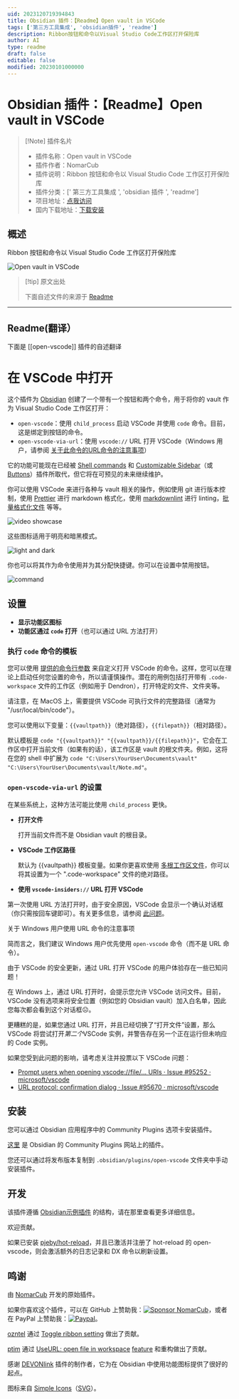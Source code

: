 ```yaml
---
uid: 2023120719394843
title: Obsidian 插件：【Readme】Open vault in VSCode
tags: ['第三方工具集成', 'obsidian插件', 'readme']
description: Ribbon按钮和命令以Visual Studio Code工作区打开保险库
author: AI
type: readme
draft: false
editable: false
modified: 20230101000000
---
```


# Obsidian 插件：【Readme】Open vault in VSCode

> [!Note] 插件名片
> - 插件名称：Open vault in VSCode
> - 插件作者：NomarCub
> - 插件说明：Ribbon 按钮和命令以 Visual Studio Code 工作区打开保险库
> - 插件分类：[' 第三方工具集成 ', 'obsidian 插件 ', 'readme']
> - 项目地址：[点我访问](https://github.com/NomarCub/obsidian-open-vscode)
> - 国内下载地址：[下载安装](https://pkmer.cn/products/plugin/pluginMarket/?open-vscode)

## 概述

Ribbon 按钮和命令以 Visual Studio Code 工作区打开保险库

![Open vault in VSCode](https://cdn.pkmer.cn/covers/open-vscode.gif!pkmer)

> [!tip] 原文出处
>
>下面自述文件的来源于 [Readme](https://ghproxy.net/https://raw.githubusercontent.com/NomarCub/obsidian-open-vscode/master/README.md)
>

---

## Readme(翻译）

下面是 [[open-vscode]] 插件的自述翻译

# 在 VSCode 中打开

这个插件为 [Obsidian](https://obsidian.md/) 创建了一个带有一个按钮和两个命令，用于将你的 vault 作为 Visual Studio Code 工作区打开：

- `open-vscode`：使用 `child_process` 启动 VSCode 并使用 `code` 命令。目前，这是绑定到按钮的命令。
- `open-vscode-via-url`：使用 `vscode://` URL 打开 VSCode（Windows 用户，请参阅 [关于此命令的URL命令的注意事项](#caveats-regarding-the-url-command-for-windows-users)）

它的功能可能现在已经被 [Shell commands](https://github.com/Taitava/obsidian-shellcommands) 和 [Customizable Sidebar](https://github.com/phibr0/obsidian-customizable-sidebar)（或 [Buttons](https://github.com/shabegom/buttons)）插件所取代，但它将在可预见的未来继续维护。

你可以使用 VSCode 来进行各种与 vault 相关的操作，例如使用 git 进行版本控制，使用 [Prettier](https://marketplace.visualstudio.com/items?itemName=esbenp.prettier-vscode) 进行 markdown 格式化，使用 [markdownlint](https://marketplace.visualstudio.com/items?itemName=DavidAnson.vscode-markdownlint) 进行 linting，[批量格式化文件](https://marketplace.visualstudio.com/items?itemName=jbockle.jbockle-format-files) 等等。

![video showcase](https://cdn.pkmer.cn/covers/open-vscode_1_0.gif!pkmer)

这些图标适用于明亮和暗黑模式。

![light and dark](https://cdn.pkmer.cn/covers/open-vscode_1_1.gif!pkmer)

你也可以将其作为命令使用并为其分配快捷键。你可以在设置中禁用按钮。

![command](https://cdn.pkmer.cn/covers/open-vscode_1_2.png!pkmer)

## 设置

- **显示功能区图标**
- **功能区通过 `code` 打开**（也可以通过 URL 方法打开）

### 执行 `code` 命令的模板

您可以使用 [提供的命令行参数](https://code.visualstudio.com/docs/editor/command-line) 来自定义打开 VSCode 的命令。这样，您可以在理论上启动任何您设置的命令，所以请谨慎操作。潜在的用例包括打开带有 `.code-workspace` 文件的工作区（例如用于 Dendron），打开特定的文件、文件夹等。

请注意，在 MacOS 上，需要提供 VSCode 可执行文件的完整路径（通常为 "/usr/local/bin/code"）。

您可以使用以下变量：`{{vaultpath}}`（绝对路径），`{{filepath}}`（相对路径）。

默认模板是 `code "{{vaultpath}}" "{{vaultpath}}/{{filepath}}"`，它会在工作区中打开当前文件（如果有的话），该工作区是 vault 的根文件夹。例如，这将在您的 shell 中扩展为 `code "C:\Users\YourUser\Documents\vault" "C:\Users\YourUser\Documents\vault/Note.md"`。

### `open-vscode-via-url` 的设置

在某些系统上，这种方法可能比使用 `child_process` 更快。

- **打开文件**

  打开当前文件而不是 Obsidian vault 的根目录。

- **VSCode 工作区路径**

  默认为 {{vaultpath}} 模板变量。如果你更喜欢使用 [多根工作区文件](https://code.visualstudio.com/docs/editor/workspaces#_multiroot-workspaces)，你可以将其设置为一个 ".code-workspace" 文件的绝对路径。

- **使用 `vscode-insiders://` URL 打开 VSCode**

第一次使用 URL 方法打开时，由于安全原因，VSCode 会显示一个确认对话框（你只需按回车键即可）。有关更多信息，请参阅 [此问题](https://github.com/microsoft/vscode/issues/95670)。

关于 Windows 用户使用 URL 命令的注意事项

简而言之，我们建议 Windows 用户优先使用 `open-vscode` 命令（而不是 URL 命令）。

由于 VSCode 的安全更新，通过 URL 打开 VSCode 的用户体验存在一些已知问题！

在 Windows 上，通过 URL 打开时，会提示您允许 VSCode 访问文件。目前，VSCode 没有选项来将安全位置（例如您的 Obsidian vault）加入白名单，因此您每次都会看到这个对话框☹️。

更糟糕的是，如果您通过 URL 打开，并且已经切换了“打开文件”设置，那么 VSCode 将尝试打开*第二个*VSCode 实例，并警告存在另一个正在运行但未响应的 Code 实例。

如果您受到此问题的影响，请考虑关注并投票以下 VSCode 问题：

- [Prompt users when opening vscode://file/... URIs · Issue #95252 · microsoft/vscode](https://github.com/microsoft/vscode/issues/95252)
- [URL protocol: confirmation dialog · Issue #95670 · microsoft/vscode](https://github.com/microsoft/vscode/issues/95670)

## 安装

您可以通过 Obsidian 应用程序中的 Community Plugins 选项卡安装插件。

[这里](https://obsidian.md/plugins?id=copy-url-in-preview) 是 Obsidian 的 Community Plugins 网站上的插件。

您还可以通过将发布版本复制到 `.obsidian/plugins/open-vscode` 文件夹中手动安装插件。

## 开发

该插件遵循 [Obsidian示例插件](https://github.com/obsidianmd/obsidian-sample-plugin) 的结构，请在那里查看更多详细信息。

欢迎贡献。

如果已安装 [pjeby/hot-reload](https://github.com/pjeby/hot-reload)，并且已激活并注册了 hot-reload 的 open-vscode，则会激活额外的日志记录和 DX 命令以刷新设置。

## 鸣谢

由 [NomarCub](https://github.com/NomarCub) 开发的原始插件。

如果你喜欢这个插件，可以在 GitHub 上赞助我：[![Sponsor NomarCub](https://img.shields.io/static/v1?label=Sponsor%20NomarCub&message=%E2%9D%A4&logo=GitHub&color=%23fe8e86)](https://github.com/sponsors/NomarCub)，或者在 PayPal 上赞助我：[![Paypal](https://img.shields.io/badge/paypal-nomarcub-yellow?style=social&logo=paypal)](https://paypal.me/nomarcub)。

[ozntel](https://github.com/ozntel) 通过 [Toggle ribbon setting](https://github.com/NomarCub/obsidian-open-vscode/pull/1) 做出了贡献。

[ptim](https://github.com/ptim) 通过 [UseURL: open file in workspace](https://github.com/NomarCub/obsidian-open-vscode/pull/5) [feature](https://github.com/NomarCub/obsidian-open-vscode/pull/7) 和重构做出了贡献。

感谢 [DEVONlink](https://github.com/ryanjamurphy/DEVONlink-obsidian) 插件的制作者，它为在 Obsidian 中使用功能图标提供了很好的起点。

图标来自 [Simple Icons](https://simpleicons.org/?q=visual-studio-code)（[SVG](https://simpleicons.org/icons/visualstudiocode.svg)）。
